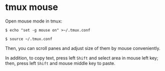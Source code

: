 # tmux mouse

Open mouse mode in tmux:
```
$ echo "set -g mouse on" >~/.tmux.conf

$ source ~/.tmux.conf
```

Then, you can scroll panes and adjust size of them by mouse conveniently.

In addition, to copy text, press left `Shift` and select area in mouse left key; 
then, press left `Shift` and mouse middle key to paste.
